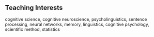 ## Teaching Interests
cognitive science, cognitive neuroscience, psycholinguistics, sentence processing, neural networks, memory, linguistics, cognitive psychology, scientific method, statistics
